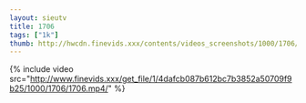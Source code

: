 ```yaml
--- 
layout: sieutv
title: 1706
tags: ["1k"]
thumb: http://hwcdn.finevids.xxx/contents/videos_screenshots/1000/1706/preview.mp4.jpg
---
```

{% include video src="http://www.finevids.xxx/get_file/1/4dafcb087b612bc7b3852a50709f9b25/1000/1706/1706.mp4/" %} 
